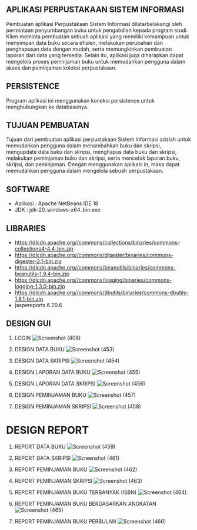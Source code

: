 ## APLIKASI PERPUSTAKAAN SISTEM INFORMASI
Pembuatan aplikasi Perpustakaan Sistem Informasi dilatarbelakangi oleh permintaan penyumbangan buku untuk pengabdian kepada program studi. Klien meminta pembuatan sebuah aplikasi yang memiliki kemampuan untuk menyimpan data buku secara efisien, melakukan perubahan dan penghapusan data dengan mudah, serta memungkinkan pembuatan laporan dari data yang tersedia. Selain itu, aplikasi juga diharapkan dapat mengelola proses peminjaman buku untuk memudahkan pengguna dalam akses dan peminjaman koleksi perpustakaan.

## PERSISTENCE
Program aplikasi ini menggunakan koneksi persistence untuk menghubungkan ke databasenya.

## TUJUAN PEMBUATAN
Tujuan dari pembuatan aplikasi perpustakaan Sistem Informasi adalah untuk memudahkan pengguna dalam menambahkan buku dan skripsi, mengupdate data buku dan skripsi, menghapus data buku dan skripsi, melakukan peminjaman buku dan skripsi, serta mencetak laporan buku, skripsi, dan peminjaman. Dengan menggunakan aplikasi in, maka dapat memudahkan pengguna dalam mengelola sebuah perpustakaan.

## SOFTWARE ##
- Aplikasi : Apache NetBeans IDE 18
- JDK : jdk-20_windows-x64_bin.exe

## LIBRARIES ##
- https://dlcdn.apache.org//commons/collections/binaries/commons-collections4-4.4-bin.zip
- https://dlcdn.apache.org//commons/digester/binaries/commons-digester-2.1-bin.zip
- https://dlcdn.apache.org//commons/beanutils/binaries/commons-beanutils-1.9.4-bin.zip
- https://dlcdn.apache.org//commons/logging/binaries/commons-logging-1.3.0-bin.zip
- https://dlcdn.apache.org//commons/dbutils/binaries/commons-dbutils-1.8.1-bin.zip
- jaspereports 6.20.6
  
## DESIGN GUI ##
1. LOGIN
   ![Screenshot (408)](https://github.com/fitriyamawadahw/PBO2023/assets/146052469/79dc0949-c6eb-4a44-a4f1-97ecd83f90bb)

2. DESIGN DATA BUKU
   ![Screenshot (453)](https://github.com/fitriyamawadahw/PBO2023/assets/146052469/c26652d6-bc74-46c9-93a8-cc2b42a3fe21)
   
3. DESIGN DATA SKRIPSI
   ![Screenshot (454)](https://github.com/fitriyamawadahw/PBO2023/assets/146052469/93996eb5-1402-42e6-a39a-f641efbb5774)
   
4. DESIGN LAPORAN DATA BUKU
   ![Screenshot (455)](https://github.com/fitriyamawadahw/PBO2023/assets/146052469/cfb2a8a5-e8a8-4183-b96b-43dea754fbaf)
   
5. DESIGN LAPORAN DATA SKRIPSI
   ![Screenshot (456)](https://github.com/fitriyamawadahw/PBO2023/assets/146052469/637f2e0b-9bb6-48dd-b9a6-4f522ca7778d)
   
6. DESIGN PEMINJAMAN BUKU
    ![Screenshot (457)](https://github.com/fitriyamawadahw/PBO2023/assets/146052469/933fd34f-9112-494a-985d-04081217ef8b)
   
7. DESIGN PEMINJAMAN SKRIPSI
    ![Screenshot (458)](https://github.com/fitriyamawadahw/PBO2023/assets/146052469/92f0f5af-aaa7-4399-a8ab-3453211d63d6)
    
# DESIGN REPORT
1. REPORT DATA BUKU
   ![Screenshot (459)](https://github.com/fitriyamawadahw/PBO2023/assets/146052469/0eabd274-c443-4813-9ee5-f9778bc64788)
   
2. REPORT DATA SKRIPSI
   ![Screenshot (461)](https://github.com/fitriyamawadahw/PBO2023/assets/146052469/fe20ac85-2443-4ede-b2ca-b7f1a5a20a29)
   
3. REPORT PEMINJAMAN BUKU
   ![Screenshot (462)](https://github.com/fitriyamawadahw/PBO2023/assets/146052469/35efd074-0e54-4ed8-9127-0262fbc4e71d)
   
4. REPORT PEMINJAMAN SKRIPSI
   ![Screenshot (463)](https://github.com/fitriyamawadahw/PBO2023/assets/146052469/4eeea534-74b6-4449-8d73-83a4b30ff2df)
   
5. REPORT PEMINJAMAN BUKU TERBANYAK (ISBN)
   ![Screenshot (464)](https://github.com/fitriyamawadahw/PBO2023/assets/146052469/93079848-2197-44ae-bfdd-f19d63e7376a)
   
6. REPORT PEMINJAMAN BUKU BERDASARKAN ANGKATAN
   ![Screenshot (465)](https://github.com/fitriyamawadahw/PBO2023/assets/146052469/d366a887-361d-4f91-8055-7f3129c04f02)

7. REPORT PEMINJAMAN BUKU PERBULAN
   ![Screenshot (466)](https://github.com/fitriyamawadahw/PBO2023/assets/146052469/1f222029-a5c8-4ed3-9faa-712ffe3300c6)
